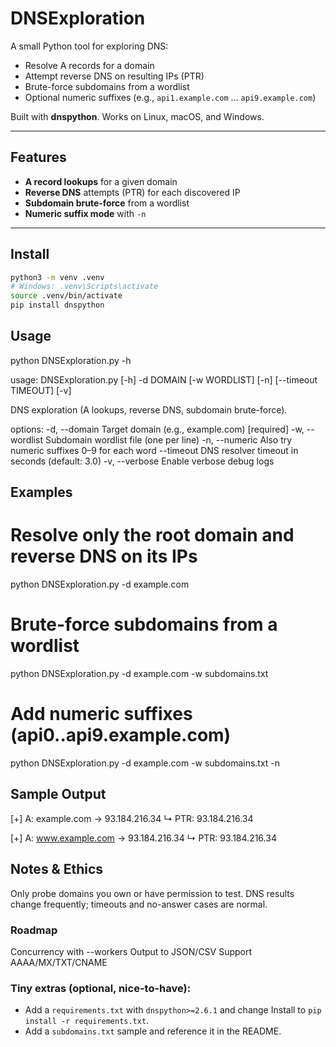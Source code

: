 # DNSExploration

A small Python tool for exploring DNS:
- Resolve A records for a domain
- Attempt reverse DNS on resulting IPs (PTR)
- Brute-force subdomains from a wordlist
- Optional numeric suffixes (e.g., `api1.example.com` … `api9.example.com`)

Built with **dnspython**. Works on Linux, macOS, and Windows.

---

## Features
- **A record lookups** for a given domain
- **Reverse DNS** attempts (PTR) for each discovered IP
- **Subdomain brute-force** from a wordlist
- **Numeric suffix mode** with `-n`

---

## Install

```bash
python3 -m venv .venv
# Windows: .venv\Scripts\activate
source .venv/bin/activate
pip install dnspython
```


## Usage
python DNSExploration.py -h

usage: DNSExploration.py [-h] -d DOMAIN [-w WORDLIST] [-n] [--timeout TIMEOUT] [-v]

DNS exploration (A lookups, reverse DNS, subdomain brute-force).

options:
  -d, --domain    Target domain (e.g., example.com)  [required]
  -w, --wordlist  Subdomain wordlist file (one per line)
  -n, --numeric   Also try numeric suffixes 0–9 for each word
  --timeout       DNS resolver timeout in seconds (default: 3.0)
  -v, --verbose   Enable verbose debug logs


## Examples
# Resolve only the root domain and reverse DNS on its IPs
python DNSExploration.py -d example.com

# Brute-force subdomains from a wordlist
python DNSExploration.py -d example.com -w subdomains.txt

# Add numeric suffixes (api0..api9.example.com)
python DNSExploration.py -d example.com -w subdomains.txt -n

## Sample Output
[+] A: example.com -> 93.184.216.34
    ↳ PTR: 93.184.216.34

[+] A: www.example.com -> 93.184.216.34
    ↳ PTR: 93.184.216.34

## Notes & Ethics
Only probe domains you own or have permission to test.
DNS results change frequently; timeouts and no-answer cases are normal.

### Roadmap
Concurrency with --workers
Output to JSON/CSV
Support AAAA/MX/TXT/CNAME


### Tiny extras (optional, nice-to-have):
- Add a `requirements.txt` with `dnspython>=2.6.1` and change Install to `pip install -r requirements.txt`.
- Add a `subdomains.txt` sample and reference it in the README.
